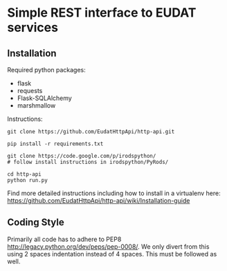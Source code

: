 Simple REST interface to EUDAT services
=======================================

Installation
------------

Required python packages:

- flask
- requests
- Flask-SQLAlchemy
- marshmallow


Instructions:

    git clone https://github.com/EudatHttpApi/http-api.git

    pip install -r requirements.txt

    git clone https://code.google.com/p/irodspython/
    # follow install instructions in irodspython/PyRods/

    cd http-api
    python run.py

Find more detailed instructions including how to install in a virtualenv here:
https://github.com/EudatHttpApi/http-api/wiki/Installation-guide


Coding Style
------------
Primarily all code has to adhere to PEP8 http://legacy.python.org/dev/peps/pep-0008/.
We only divert from this using 2 spaces indentation instead of 4 spaces.
This must be followed as well.
